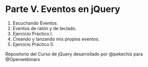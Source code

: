# Parte V. Eventos en jQuery

1. Escuchando Eventos.
2. Eventos de ratón y de teclado.
3. Ejercicio Práctico I.
4. Creando y lanzando mis propios eventos.
5. Ejercicio Práctico II.


Repositorio del Curso de jQuery desarrollado por @pekechis para @Openwebinars
